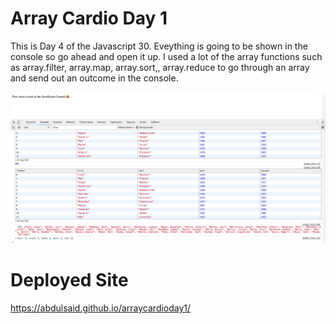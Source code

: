 # Array Cardio Day 1
This is Day 4 of the Javascript 30. Eveything is going to be shown in the console so go ahead and open it up. I used a lot of the array functions such as array.filter, array.map, array.sort,, array.reduce to go through an array and send out an outcome in the console.

![Image](https://github.com/AbdulSaid/arraycardioday1/blob/master/Screen%20Shot%202018-10-15%20at%207.55.25%20PM.png)

# Deployed Site
https://abdulsaid.github.io/arraycardioday1/
